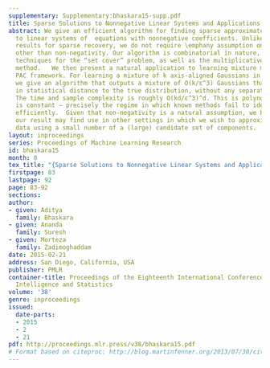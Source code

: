 ```yaml
---
supplementary: Supplementary:bhaskara15-supp.pdf
title: Sparse Solutions to Nonnegative Linear Systems and Applications
abstract: We give an efficient algorithm for finding sparse approximate solutions
  to linear systems of  equations with nonnegative coefficients. Unlike most known
  results for sparse recovery, we do not require \emphany assumption on the matrix
  other than non-negativity. Our algorithm is combinatorial in nature, inspired by
  techniques for the “set cover” problem, as well as the multiplicative weight update
  method.   We then present a natural application to learning mixture models in the
  PAC framework. For learning a mixture of k axis-aligned Gaussians in d dimensions,
  we give an algorithm that outputs a mixture of O(k/ε^3) Gaussians that is ε-close
  in statistical distance to the true distribution, without any separation assumptions.
  The time and sample complexity is roughly O(kd/ε^3)^d. This is polynomial when d
  is constant – precisely the regime in which known methods fail to identify the components
  efficiently.  Given that non-negativity is a natural assumption, we believe that
  our result may find use in other settings in which we wish to approximately “explain”
  data using a small number of a (large) candidate set of components.
layout: inproceedings
series: Proceedings of Machine Learning Research
id: bhaskara15
month: 0
tex_title: "{Sparse Solutions to Nonnegative Linear Systems and Applications}"
firstpage: 83
lastpage: 92
page: 83-92
sections: 
author:
- given: Aditya
  family: Bhaskara
- given: Ananda
  family: Suresh
- given: Morteza
  family: Zadimoghaddam
date: 2015-02-21
address: San Diego, California, USA
publisher: PMLR
container-title: Proceedings of the Eighteenth International Conference on Artificial
  Intelligence and Statistics
volume: '38'
genre: inproceedings
issued:
  date-parts:
  - 2015
  - 2
  - 21
pdf: http://proceedings.mlr.press/v38/bhaskara15.pdf
# Format based on citeproc: http://blog.martinfenner.org/2013/07/30/citeproc-yaml-for-bibliographies/
---
```

